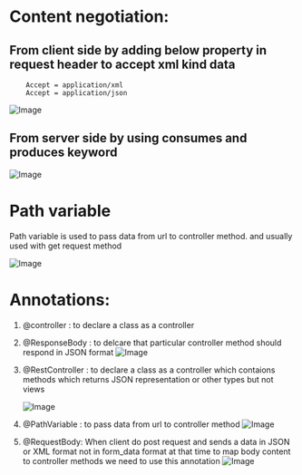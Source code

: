 

# Content negotiation:

## From client side by adding below property in request header to accept xml kind data

        Accept = application/xml
        Accept = application/json

![Image](https://github.com/user-attachments/assets/c4cce5cb-93ee-43dd-8b7f-6ffc73d47ee0)

## From server side by using consumes and produces keyword

![Image](https://github.com/user-attachments/assets/801ad9f2-0bc6-4952-88b4-9469cb145983)

# Path variable 
Path variable is used to pass data from url to controller method. and usually used with get request method

![Image](https://github.com/user-attachments/assets/d0168a1d-2239-4524-b010-c6345a4dd71c)

# Annotations:

1. @controller : to declare a class as a controller
2. @ResponseBody : to delcare that particular controller method should respond in JSON format
    ![Image](https://github.com/user-attachments/assets/72aed19f-5407-4867-b6a7-56a4ac9b5ace)
3. @RestController : to declare a class as a controller which contaions methods which returns JSON representation or other types but not views

    ![Image](https://github.com/user-attachments/assets/32d0fc5a-5134-4114-8617-08a4c2246f82)
4. @PathVariable : to pass data from url to controller method
    ![Image](https://github.com/user-attachments/assets/156f71e0-4c35-401f-a7c8-3f4e9a80b846) 
5. @RequestBody: When client do post request and sends a data in JSON or XML format not in form_data format at that time to map body content to controller methods we need to use this annotation
    ![Image](https://github.com/user-attachments/assets/e609b1be-2a86-43b5-8951-d6b9f16de3e7)
